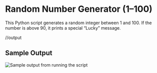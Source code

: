 # Random Number Generator (1–100)

This Python script generates a random integer between 1 and 100. If the number is above 90, it prints a special “Lucky” message.

//output

## Sample Output

![Sample output from running the script](**images/sample_output.png**)


